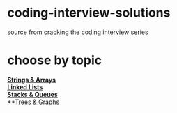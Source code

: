 # coding-interview-solutions
source from cracking the coding interview series

# choose by topic
<a href="https://github.com/megrela/coding-interview-solutions/blob/master/src/DataStructures/ArraysStrings/">**Strings & Arrays**</a>
<br/>
<a href="https://github.com/megrela/coding-interview-solutions/blob/master/src/DataStructures/LinkedLists/">**Linked Lists**</a>
<br/>
<a href="https://github.com/megrela/coding-interview-solutions/blob/master/src/DataStructures/StacksQueues/">**Stacks & Queues**</a>
<br/>
<a href="https://github.com/megrela/coding-interview-solutions/tree/master/src/DataStructures/TreesGraphs"/>**Trees & Graphs </a>
